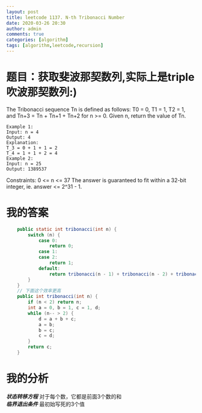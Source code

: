 ```yaml
---
layout: post
title: leetcode 1137. N-th Tribonacci Number
date: 2020-03-26 20:30
author: admin
comments: true
categories: [algorithm]
tags: [algorithm,leetcode,recursion]
---
```


# 题目：获取斐波那契数列,实际上是triple吹波那契数列:)
The Tribonacci sequence Tn is defined as follows: 
T0 = 0, T1 = 1, T2 = 1, and Tn+3 = Tn + Tn+1 + Tn+2 for n >= 0.
Given n, return the value of Tn.
```
Example 1:
Input: n = 4
Output: 4
Explanation:
T_3 = 0 + 1 + 1 = 2
T_4 = 1 + 1 + 2 = 4
Example 2:
Input: n = 25
Output: 1389537
```
Constraints:
0 <= n <= 37
The answer is guaranteed to fit within a 32-bit integer, ie. answer <= 2^31 - 1.
# 我的答案
```java
    public static int tribonacci(int n) {
        switch (n) {
            case 0:
                return 0;
            case 1:
            case 2:
                return 1;
            default:
                return tribonacci(n - 1) + tribonacci(n - 2) + tribonacci(n - 3);
        }
    }
    // 下面这个效率更高
    public int tribonacci(int n) {
        if (n < 2) return n;
        int a = 0, b = 1, c = 1, d;
        while (n-- > 2) {
            d = a + b + c;
            a = b;
            b = c;
            c = d;
        }
        return c;
    }
```
# 我的分析
***状态转移方程*** 对于每个数，它都是前面3个数的和  
***临界退出条件*** 最初始写死的3个值
